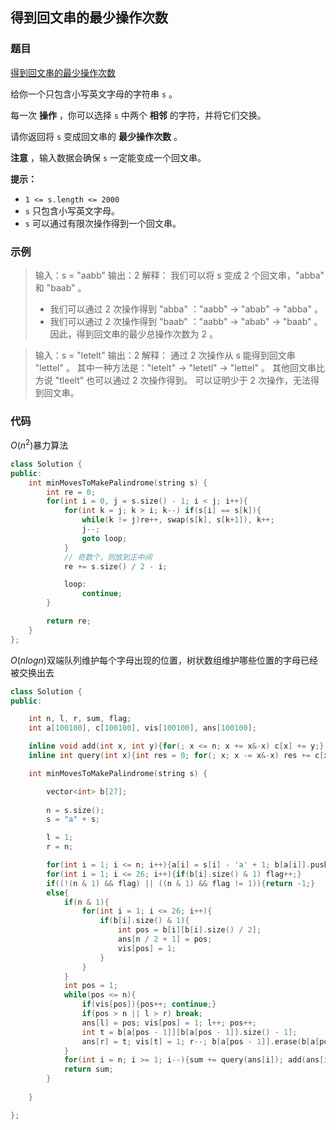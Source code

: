 ## 得到回文串的最少操作次数

### 题目

[得到回文串的最少操作次数](https://leetcode-cn.com/problems/minimum-number-of-moves-to-make-palindrome/)

给你一个只包含小写英文字母的字符串 `s` 。

每一次 **操作** ，你可以选择 `s` 中两个 **相邻** 的字符，并将它们交换。

请你返回将 `s` 变成回文串的 **最少操作次数** 。

**注意** ，输入数据会确保 `s` 一定能变成一个回文串。

**提示：**

- `1 <= s.length <= 2000`
- `s` 只包含小写英文字母。
- `s` 可以通过有限次操作得到一个回文串。

### 示例

>输入：s = "aabb"
>输出：2
>解释：
>我们可以将 s 变成 2 个回文串，"abba" 和 "baab" 。
>- 我们可以通过 2 次操作得到 "abba" ："aabb" -> "abab" -> "abba" 。
>- 我们可以通过 2 次操作得到 "baab" ："aabb" -> "abab" -> "baab" 。
>因此，得到回文串的最少总操作次数为 2 。

>输入：s = "letelt"
>输出：2
>解释：
>通过 2 次操作从 s 能得到回文串 "lettel" 。
>其中一种方法是："letelt" -> "letetl" -> "lettel" 。
>其他回文串比方说 "tleelt" 也可以通过 2 次操作得到。
>可以证明少于 2 次操作，无法得到回文串。

### 代码

$O(n^2)$暴力算法

```c++
class Solution {
public:
    int minMovesToMakePalindrome(string s) {
        int re = 0;
        for(int i = 0, j = s.size() - 1; i < j; i++){
            for(int k = j; k > i; k--) if(s[i] == s[k]){
                while(k != j)re++, swap(s[k], s[k+1]), k++;
                j--;
                goto loop;
            }
            // 奇数个，则放到正中间
            re += s.size() / 2 - i;

            loop:
                continue;
        }

        return re;
    }
};
```

$O(nlogn)$双端队列维护每个字母出现的位置，树状数组维护哪些位置的字母已经被交换出去

```c++
class Solution {
public:

    int n, l, r, sum, flag;
    int a[100100], c[100100], vis[100100], ans[100100];

    inline void add(int x, int y){for(; x <= n; x += x&-x) c[x] += y;}
    inline int query(int x){int res = 0; for(; x; x -= x&-x) res += c[x]; return res;}

    int minMovesToMakePalindrome(string s) {

        vector<int> b[27];
        
        n = s.size();
        s = "a" + s;

        l = 1;
        r = n;

        for(int i = 1; i <= n; i++){a[i] = s[i] - 'a' + 1; b[a[i]].push_back(i);}
        for(int i = 1; i <= 26; i++){if(b[i].size() & 1) flag++;}
        if((!(n & 1) && flag) || ((n & 1) && flag != 1)){return -1;}
        else{
            if(n & 1){
                for(int i = 1; i <= 26; i++){
                    if(b[i].size() & 1){
                        int pos = b[i][b[i].size() / 2];
                        ans[n / 2 + 1] = pos;
                        vis[pos] = 1;
                    } 
                }
            }
            int pos = 1; 
            while(pos <= n){
                if(vis[pos]){pos++; continue;}
                if(pos > n || l > r) break;
                ans[l] = pos; vis[pos] = 1; l++; pos++;
                int t = b[a[pos - 1]][b[a[pos - 1]].size() - 1];
                ans[r] = t; vis[t] = 1; r--; b[a[pos - 1]].erase(b[a[pos - 1]].end() - 1);
            }
            for(int i = n; i >= 1; i--){sum += query(ans[i]); add(ans[i], 1);}
            return sum;
        }
        
    }

};
```


